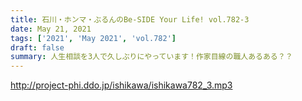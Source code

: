 ```yaml
---
title: 石川・ホンマ・ぶるんのBe-SIDE Your Life! vol.782-3
date: May 21, 2021
tags: ['2021', 'May 2021', 'vol.782']
draft: false
summary: 人生相談を3人で久しぶりにやっています！作家目線の職人あるある？？
---
```


http://project-phi.ddo.jp/ishikawa/ishikawa782_3.mp3